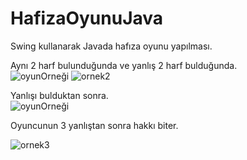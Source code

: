 # HafizaOyunuJava

Swing kullanarak Javada hafıza oyunu yapılması.

                                                                      
                                                                      
 Aynı 2 harf bulunduğunda ve yanlış 2 harf bulduğunda.                                
![oyunOrneği](https://user-images.githubusercontent.com/55693489/65506734-ee107600-ded4-11e9-846d-d8147770b246.PNG)   ![ornek2](https://user-images.githubusercontent.com/55693489/65506741-f2d52a00-ded4-11e9-9721-5bab31498e98.PNG)

Yanlışı bulduktan sonra.                                      
![oyunOrneği](https://user-images.githubusercontent.com/55693489/65506734-ee107600-ded4-11e9-846d-d8147770b246.PNG)


Oyuncunun 3 yanlıştan sonra hakkı biter.

![ornek3](https://user-images.githubusercontent.com/55693489/65506747-f5378400-ded4-11e9-80a6-08c6fa76caeb.PNG)

